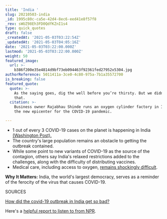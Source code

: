 ```yaml
---
title: 'India '
slug: 20210503-india
_id: 1995c80c-ca5e-42d4-8ec6-eed41e8f57f8
_rev: sWUZ98Eh3FD0QdfKZnI1s4
type: quick_quotes
draft: false
_createdAt: '2021-05-03T03:22:54Z'
_updatedAt: '2021-05-03T04:05:16Z'
date: '2021-05-03T03:22:00.000Z'
lastmod: '2021-05-03T03:22:00.000Z'
weight: 50
featured_image:
  url: >-
    b386f200e35e4814d9bf73eb094463f92361fed27952x5304.jpg
authorReference: 5011411a-3ce0-4c80-975a-7b1a35572700
is_breaking: false
featured_quote:
  quote: >-
    As the saying goes, dig the well before you’re thirsty. But we didn’t do
    that.
  citation: >-
    Business owner Rajabhau Shinde runs an oxygen cylinder factory in India –
    the new epicenter for the COVID-19 pandemic.

---
```

* 1 out of every 3 COVID-19 cases on the planet is happening in India [(Washington Post).](https://www.washingtonpost.com/world/2021/04/27/india-covid-surge-faq/)
* The country's large population remains an obstacle to getting the outbreak contained.
* While some point to new variants of COVID-19 as the source of the contagion, others say India's relaxed restrictions added to the challenges, along with the difficulty of distributing vaccines.
* Medical care, including access to oxygen, [remains shockingly difficult](https://www.bbc.com/news/uk-56841381). 

**Why It Matters:** India, the world's largest democracy, serves as a reminder of the ferocity of the virus that causes COVID-19.  

SOURCES

[How did the covid-19 outbreak in India get so bad?](https://www.washingtonpost.com/world/2021/04/27/india-covid-surge-faq/)

Here's a [helpful report to listen to from NPR](https://www.npr.org/2021/04/23/990250505/how-indias-covid-19-outbreak-got-so-bad-and-why-it-may-be-even-worse-than-we-kno).